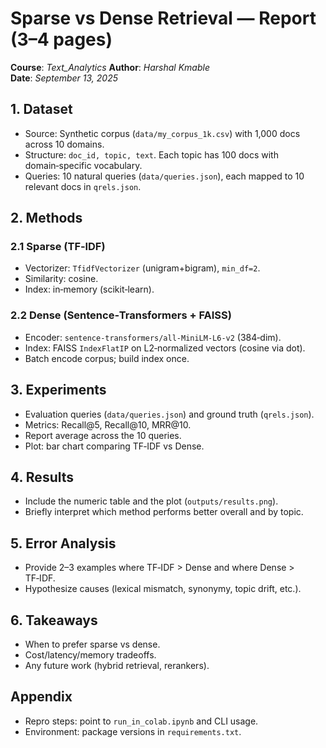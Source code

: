 # Sparse vs Dense Retrieval — Report (3–4 pages)

**Course**: *Text_Analytics*
**Author**: *Harshal Kmable*  
**Date**: *September 13, 2025*

## 1. Dataset
- Source: Synthetic corpus (`data/my_corpus_1k.csv`) with 1,000 docs across 10 domains.
- Structure: `doc_id, topic, text`. Each topic has 100 docs with domain‑specific vocabulary.
- Queries: 10 natural queries (`data/queries.json`), each mapped to 10 relevant docs in `qrels.json`.

## 2. Methods
### 2.1 Sparse (TF‑IDF)
- Vectorizer: `TfidfVectorizer` (unigram+bigram), `min_df=2`.
- Similarity: cosine.
- Index: in‑memory (scikit‑learn).

### 2.2 Dense (Sentence‑Transformers + FAISS)
- Encoder: `sentence-transformers/all-MiniLM-L6-v2` (384‑dim).
- Index: FAISS `IndexFlatIP` on L2‑normalized vectors (cosine via dot).
- Batch encode corpus; build index once.

## 3. Experiments
- Evaluation queries (`data/queries.json`) and ground truth (`qrels.json`).
- Metrics: Recall@5, Recall@10, MRR@10.
- Report average across the 10 queries.
- Plot: bar chart comparing TF‑IDF vs Dense.

## 4. Results
- Include the numeric table and the plot (`outputs/results.png`).
- Briefly interpret which method performs better overall and by topic.

## 5. Error Analysis
- Provide 2–3 examples where TF‑IDF > Dense and where Dense > TF‑IDF.
- Hypothesize causes (lexical mismatch, synonymy, topic drift, etc.).

## 6. Takeaways
- When to prefer sparse vs dense.
- Cost/latency/memory tradeoffs.
- Any future work (hybrid retrieval, rerankers).

## Appendix
- Repro steps: point to `run_in_colab.ipynb` and CLI usage.
- Environment: package versions in `requirements.txt`.
